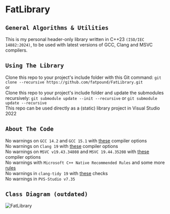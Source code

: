 # FatLibrary

`General Algorithms & Utilities`
--------------------------------
This is my personal header-only library written in C++23 `(ISO/IEC 14882:2024)`, to be used with latest versions of GCC, Clang and MSVC compilers.

`Using The Library`
-------------------
Clone this repo to your project's include folder with this Git command: `git clone --recursive https://github.com/fatpound/FatLibrary.git`\
or\
Clone this repo to your project's include folder and update the submodules recursively: `git submodule update --init --recursive` or `git submodule update --recursive
`\
This repo can be used directly as a (static) library project in Visual Studio 2022

`About The Code`
----------------
No warnings on `GCC 14.2` and `GCC 15.1` with [these](https://github.com/fatpound/CxxMade/blob/main/CompileOptions.cmake#L17-L56) compiler options\
No warnings on `Clang 19` with [these](https://github.com/fatpound/CxxMade/blob/main/CompileOptions.cmake#L58-L101) compiler options\
No warnings on `MSVC v19.43.34808` and `MSVC 19.44.35208` with [these](https://github.com/fatpound/CxxMade/blob/main/CompileOptions.cmake#L132-L209) compiler options\
No warnings with `Microsoft C++ Native Recommended Rules` and some more [rules](https://github.com/fatpound/FatLibrary/blob/main/_misc/FatRules.ruleset)\
No warnings in `clang-tidy 19` with [these](https://github.com/fatpound/CxxMade/blob/main/.clang-tidy) checks\
No warnings in `PVS-Studio v7.35`

`Class Diagram (outdated)`
--------------------------
![FatLibrary](https://github.com/user-attachments/assets/8ad721e9-1bb9-4d4e-a1db-6aec472766eb)
